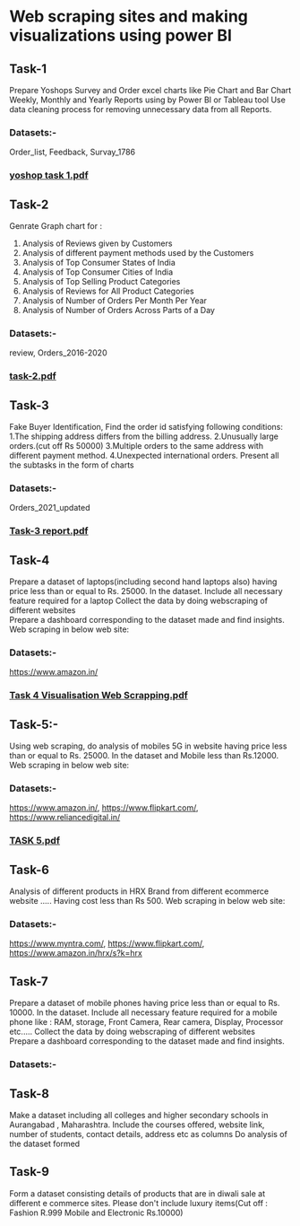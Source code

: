 # Web scraping sites and making visualizations using power BI
## Task-1
Prepare Yoshops Survey and Order excel charts like Pie Chart and Bar Chart Weekly, Monthly and Yearly Reports using by Power BI or Tableau tool
Use data cleaning process for removing unnecessary data from all Reports.
### Datasets:-
Order_list, Feedback, Survay_1786
### [yoshop task 1.pdf](https://github.com/himanshu9178/Yoshop-Data-Analysis-Tasks/files/12919827/yoshop.task.1.pdf)
## Task-2
Genrate Graph chart for :
1. Analysis of Reviews given by Customers
2. Analysis of different payment methods used by the Customers
3. Analysis of Top Consumer States of India
4. Analysis of Top Consumer Cities of India
5. Analysis of Top Selling Product Categories
6. Analysis of Reviews for All Product Categories
7. Analysis of Number of Orders Per Month Per Year
8. Analysis of Number of Orders Across Parts of a Day
### Datasets:-
review, Orders_2016-2020
### [task-2.pdf](https://github.com/himanshu9178/Yoshop-Data-Analysis-Tasks/files/12919833/task-2.pdf)
## Task-3
Fake Buyer Identification, Find the order id satisfying following conditions:
1.The shipping address differs from the billing address.
2.Unusually large orders.(cut off Rs 50000)
3.Multiple orders to the same address with different payment method.
4.Unexpected international orders.
Present all the subtasks in the form of charts
### Datasets:-
Orders_2021_updated
### [Task-3 report.pdf](https://github.com/himanshu9178/Yoshop-Data-Analysis-Tasks/files/12919838/Task-3.report.pdf)
## Task-4
Prepare a dataset of laptops(including second hand laptops also) having price less than or equal to Rs. 25000. In the dataset. 
Include all necessary feature required for a laptop
Collect the data by doing webscraping of different websites  
Prepare a dashboard corresponding to the dataset made and find insights.
Web scraping in below web site:
### Datasets:-
https://www.amazon.in/
### [Task 4 Visualisation Web Scrapping.pdf](https://github.com/himanshu9178/Yoshop-Data-Analysis-Tasks/files/12919844/Task.4.Visualisation.Web.Scrapping.pdf)
## Task-5:-
Using web scraping, do analysis of mobiles 5G in website having price less than or equal to Rs. 25000. In the dataset and Mobile  less than Rs.12000.
Web scraping in below web site:
### Datasets:-
https://www.amazon.in/, 
https://www.flipkart.com/, 
https://www.reliancedigital.in/
### [TASK 5.pdf](https://github.com/himanshu9178/Yoshop-Data-Analysis-Tasks/files/12919851/TASK.5.pdf)
## Task-6
Analysis of different products in HRX Brand from different ecommerce website  ..... Having cost less than Rs 500.
Web scraping in below web site:
### Datasets:-
https://www.myntra.com/, 
https://www.flipkart.com/, 
https://www.amazon.in/hrx/s?k=hrx
## Task-7
Prepare a dataset of mobile phones having price less than or equal to Rs. 10000. In the dataset. 
Include all necessary feature required for a mobile phone like : 
RAM, storage, Front Camera, Rear camera, Display, Processor etc.....
Collect the data by doing webscraping of different websites  
Prepare a dashboard corresponding to the dataset made and find insights.
### Datasets:-

## Task-8
Make a dataset including all colleges and higher secondary schools in Aurangabad , Maharashtra. 
Include  the courses offered, website link, number of students, contact details, address etc as columns
Do analysis of the dataset formed

## Task-9
Form a dataset consisting details of products that are in diwali sale at different e commerce sites. 
Please don't include luxury items(Cut off : Fashion R.999
Mobile and Electronic Rs.10000)
